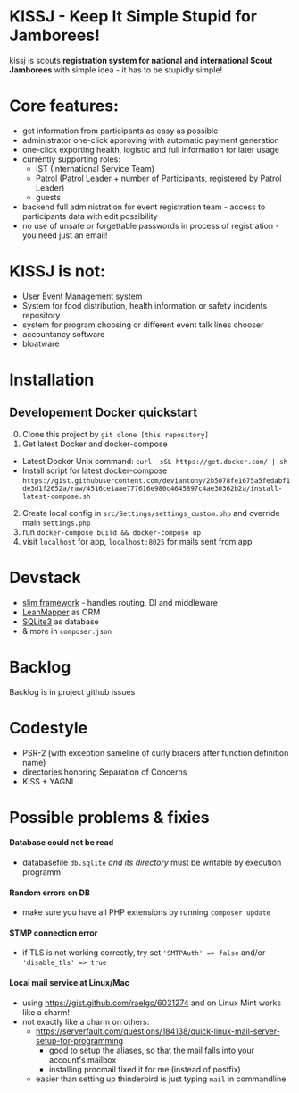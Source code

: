 # KISSJ - Keep It Simple Stupid for Jamborees!

kissj is scouts **registration system for national and international Scout Jamborees** with simple idea - it has to be stupidly simple!


# Core features: 

- get information from participants as easy as possible
- administrator one-click approving with automatic payment generation
- one-click exporting health, logistic and full information for later usage
- currently supporting roles: 
   - IST (International Service Team)
   - Patrol (Patrol Leader + number of Participants, registered by Patrol Leader)
   - guests
- backend full administration for event registration team - access to participants data with edit possibility
- no use of unsafe or forgettable passwords in process of registration - you need just an email!


# KISSJ is not: 

- User Event Management system
- System for food distribution, health information or safety incidents repository
- system for program choosing or different event talk lines chooser
- accountancy software
- bloatware


# Installation

## Developement Docker quickstart
0. Clone this project by `git clone [this repository]`
1. Get latest Docker and docker-compose
 - Latest Docker Unix command: `curl -sSL https://get.docker.com/ | sh`
 - Install script for latest docker-compose `https://gist.githubusercontent.com/deviantony/2b5078fe1675a5fedabf1de3d1f2652a/raw/4516ce1aae777616e980c4645897c4ae30362b2a/install-latest-compose.sh` 
2. Create local config in `src/Settings/settings_custom.php` and override main `settings.php`
3. run `docker-compose build && docker-compose up`
4. visit `localhost` for app, `localhost:8025` for mails sent from app


# Devstack

- [slim framework](https://www.slimframework.com/) - handles routing, DI and middleware
- [LeanMapper](http://leanmapper.com/) as ORM
- [SQLite3](https://www.sqlite.org/) as database
- & more in `composer.json`


# Backlog

Backlog is in project github issues


# Codestyle

- PSR-2 (with exception sameline of curly bracers after function definition name)
- directories honoring Separation of Concerns
- KISS + YAGNI


# Possible problems & fixies

#### Database could not be read

- databasefile `db.sqlite` *and its directory* must be writable by execution programm

#### Random errors on DB

- make sure you have all PHP extensions by running `composer update`

#### STMP connection error

 - if TLS is not working correctly, try set `'SMTPAuth' => false` and/or `'disable_tls' => true`

#### Local mail service at Linux/Mac

- using https://gist.github.com/raelgc/6031274 and on Linux Mint works like a charm!
- not exactly like a charm on others:
    - https://serverfault.com/questions/184138/quick-linux-mail-server-setup-for-programming
        - good to setup the aliases, so that the mail falls into your account's mailbox
        - installing procmail fixed it for me (instead of postfix)
    - easier than setting up thinderbird is just typing `mail` in commandline
 
